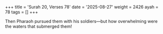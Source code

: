 +++
title = 'Surah 20, Verses 78'
date = '2025-08-27'
weight = 2426
ayah = 78
tags = []
+++

Then Pharaoh pursued them with his soldiers—but how overwhelming were the waters that submerged them!
